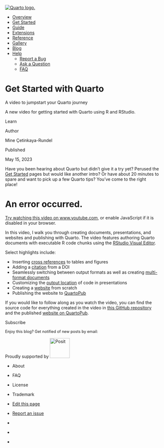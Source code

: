 <a href="../../../../index.html"
class="navbar-brand navbar-brand-logo"><img src="../../../../quarto.png"
class="navbar-logo" alt="Quarto logo." /></a>

<span class="navbar-toggler-icon"></span>

-   <a href="../../../../index.html" class="nav-link"><span
    class="menu-text">Overview</span></a>
-   <a href="../../../../docs/get-started/index.html" class="nav-link"><span
    class="menu-text">Get Started</span></a>
-   <a href="../../../../docs/guide/index.html" class="nav-link"><span
    class="menu-text">Guide</span></a>
-   <a href="../../../../docs/extensions/index.html" class="nav-link"><span
    class="menu-text">Extensions</span></a>
-   <a href="../../../../docs/reference/index.html" class="nav-link"><span
    class="menu-text">Reference</span></a>
-   <a href="../../../../docs/gallery/index.html" class="nav-link"><span
    class="menu-text">Gallery</span></a>
-   <a href="../../../../docs/blog/index.html" class="nav-link"><span
    class="menu-text">Blog</span></a>
-   <a href="#" id="nav-menu-help" class="nav-link dropdown-toggle"
    role="button" data-bs-toggle="dropdown" aria-expanded="false"><span
    class="menu-text">Help</span></a>
    -   <a href="https://github.com/quarto-dev/quarto-cli/issues"
        class="dropdown-item"><em></em> <span class="dropdown-text">Report a
        Bug</span></a>
    -   <a href="https://github.com/quarto-dev/quarto-cli/discussions"
        class="dropdown-item"><em></em> <span class="dropdown-text">Ask a
        Question</span></a>
    -   <a href="../../../../docs/faq/index.html"
        class="dropdown-item"><em></em> <span
        class="dropdown-text">FAQ</span></a>

<a href="https://twitter.com/quarto_pub"
class="quarto-navigation-tool px-1" aria-label="Quarto Twitter"
title="Quarto Twitter"><em></em></a>
<a href="https://github.com/quarto-dev/quarto-cli"
class="quarto-navigation-tool px-1" aria-label="Quarto GitHub"
title="Quarto GitHub"><em></em></a>
<a href="https://quarto.org/docs/blog/index.xml"
class="quarto-navigation-tool px-1" aria-label="Quarto Blog RSS"
title="Quarto Blog RSS"><em></em></a>

# Get Started with Quarto

A video to jumpstart your Quarto journey

A new video for getting started with Quarto using R and RStudio.

Learn

Author

Mine Çetinkaya-Rundel

Published

May 15, 2023

Have you been hearing about Quarto but didn’t give it a try yet? Perused
the [Get Started](../../../../docs/get-started/) pages but would like
another intro? Or have about 20 minutes to spare and want to pick up a
few Quarto tips? You’ve come to the right place!

# An error occurred.

<a href="https://www.youtube.com/watch?v=_f3latmOhew"
target="_blank">Try watching this video on www.youtube.com</a>, or
enable JavaScript if it is disabled in your browser.

In this video, I walk you through creating documents, presentations, and
websites and publishing with Quarto. The video features authoring Quarto
documents with executable R code chunks using the [RStudio Visual
Editor](../../../../docs/visual-editor/).

Select highlights include:

-   Inserting [cross
    references](../../../../docs/authoring/cross-references.html) to
    tables and figures
-   Adding a
    [citation](../../../../docs/visual-editor/technical.html#citations)
    from a DOI
-   Seamlessly switching between output formats as well as creating
    [multi-format
    documents](../../../../docs/output-formats/html-multi-format.html)
-   Customizing the [output
    location](../../../../docs/presentations/revealjs/#output-location)
    of code in presentations
-   Creating a [website](../../../../docs/websites/) from scratch
-   Publishing the website to
    [QuartoPub](../../../../docs/publishing/quarto-pub.html)

If you would like to follow along as you watch the video, you can find
the source code for everything created in the video in [this GitHub
repository](https://github.com/mine-cetinkaya-rundel/get-started-quarto)
and the published [website on
QuartoPub](https://mine.quarto.pub/welcome-to-quarto/).

Subscribe

<span style="font-size: 0.9em;">Enjoy this blog? Get notified of new
posts by email:</span>

Proudly supported by [<img
src="https://www.rstudio.com/assets/img/posit-logo-fullcolor-TM.svg"
class="img-fluid" width="65" alt="Posit" />](https://posit.co)

-   <a href="../../../../about.html" class="nav-link"></a>

    About

-   <a href="../../../../docs/faq/index.html" class="nav-link"></a>

    FAQ

-   <a href="../../../../license.html" class="nav-link"></a>

    License

-   <a href="../../../../trademark.html" class="nav-link"></a>

    Trademark

-   <a
    href="https://github.com/quarto-dev/quarto-web/edit/main/docs/blog/posts/2023-05-15-get-started/index.qmd"
    class="toc-action"><em></em>Edit this page</a>
-   <a href="https://github.com/quarto-dev/quarto-cli/issues/new/choose"
    class="toc-action"><em></em>Report an issue</a>

-   <a href="https://twitter.com/quarto_pub" class="nav-link"><em></em></a>
-   <a href="https://github.com/quarto-dev/quarto-cli"
    class="nav-link"><em></em></a>
-   <a href="https://quarto.org/docs/blog/index.xml"
    class="nav-link"><em></em></a>

